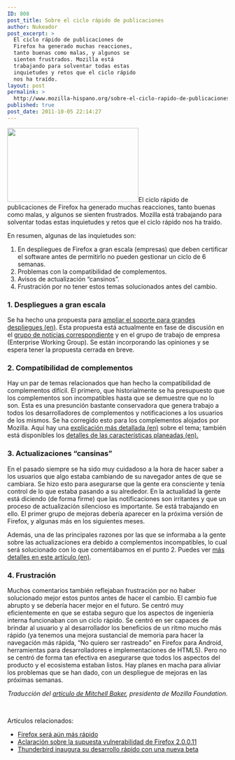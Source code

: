 ```yaml
---
ID: 808
post_title: Sobre el ciclo rápido de publicaciones
author: Nukeador
post_excerpt: >
  El ciclo rápido de publicaciones de
  Firefox ha generado muchas reacciones,
  tanto buenas como malas, y algunos se
  sienten frustrados. Mozilla está
  trabajando para solventar todas estas
  inquietudes y retos que el ciclo rápido
  nos ha traído.
layout: post
permalink: >
  http://www.mozilla-hispano.org/sobre-el-ciclo-rapido-de-publicaciones/
published: true
post_date: 2011-10-05 22:14:27
---
```

<p><a href="http://www.mozilla-hispano.org/wp-content/uploads/mozilla+firefox+5+browser.jpg"><img class="aligncenter size-medium wp-image-5167" title="mozilla+firefox+5+browser" src="http://www.mozilla-hispano.org/wp-content/uploads/mozilla+firefox+5+browser-300x169.jpg" alt="" width="300" height="169" /></a>El ciclo rápido de publicaciones de Firefox ha generado muchas reacciones, tanto buenas como malas, y algunos se sienten frustrados. Mozilla está trabajando para solventar todas estas inquietudes y retos que el ciclo rápido nos ha traído.</p>
<p>En resumen, algunas de las inquietudes son:</p>
<ol>
<li>En despliegues de Firefox a gran escala (empresas) que deben certificar el software antes de permitirlo no pueden gestionar un ciclo de 6 semanas.</li>
<li>Problemas con la compatibilidad de complementos.</li>
<li>Avisos de actualización &#8220;cansinos&#8221;.</li>
<li>Frustración por no tener estos temas solucionados antes del cambio.</li>
</ol>
<h3>1. Despliegues a gran escala</h3>
<p>Se ha hecho una propuesta para <a href="https://wiki.mozilla.org/Enterprise/Firefox/ExtendedSupport%3AProposal">ampliar el soporte para grandes despliegues (en)</a>. Esta propuesta está actualmente en fase de discusión en el <a href="http://www.mozilla.org/about/forums/#dev-planning">grupo de noticias correspondiente</a> y en el grupo de trabajo de empresa (Enterprise Working Group). Se están incorporando las opiniones y se espera tener la propuesta cerrada en breve.</p>
<h3>2. Compatibilidad de complementos</h3>
<p>Hay un par de temas relacionados que han hecho la compatibilidad de complementos difícil. El primero, que historialmente se ha presupuesto que los complementos son incompatibles hasta que se demuestre que no lo son. Esta es una presunción bastante conservadora que genera trabajo a todos los desarrolladores de complementos y notificaciones a los usuarios de los mismos. Se ha corregido esto para los complementos alojados por Mozilla. Aquí hay una <a href="http://blog.fligtar.com/2011/09/26/add-on-compatibility-progress-plans/">explicación más detallada (en)</a> sobre el tema; también está disponibles los <a href="https://wiki.mozilla.org/Features/Add-ons/Add-ons_Default_to_Compatible">detalles de las características planeadas (en).</a></p>
<h3>3. Actualizaciones &#8220;cansinas&#8221;</h3>
<p>En el pasado siempre se ha sido muy cuidadoso a la hora de hacer saber a los usuarios que algo estaba cambiando de su navegador antes de que se cambiara. Se hizo esto para asegurarse que la gente era consciente y tenía control de lo que estaba pasando a su alrededor. En la actualidad la gente está diciendo (de forma firme) que las notificaciones son irritantes y que un proceso de actualización silencioso es importante. Se está trabajando en ello. El primer grupo de mejoras debería aparecer en la próxima versión de Firefox, y algunas más en los siguientes meses.</p>
<p>Además, una de las principales razones por las que se informaba a la gente sobre las actualizaciones era debido a complementos incompatibles, lo cual será solucionado con lo que comentábamos en el punto 2. Puedes ver <a href="http://www.brianbondy.com/blog/id/125/mozilla-firefox-and-silent-updates">más detalles en este artículo (en)</a>.</p>
<h3>4. Frustración</h3>
<p>Muchos comentarios también reflejaban frustración por no haber solucionado mejor estos puntos antes de hacer el cambio. El cambio fue abrupto y se debería hacer mejor en el futuro. Se centró muy eficientemente en que se estaba seguro que los aspectos de ingeniería interna funcionaban con un ciclo rápido. Se centró en ser capaces de brindar al usuario y al desarrollador los beneficios de un ritmo mucho más rápido (ya tenemos una mejora sustancial de memoria para hacer la navegación más rápida, &#8220;No quiero ser rastreado&#8221; en Firefox para Android, herramientas para desarrolladores e implementaciones de HTML5). Pero no se centró de forma tan efectiva en asegurarse que todos los aspectos del producto y el ecosistema estaban listos. Hay planes en macha para aliviar los problemas que se han dado, con un despliegue de mejoras en las próximas semanas.</p>
<p style="text-align: right;"><em>Traducción del <a href="http://blog.lizardwrangler.com/2011/10/03/rapid-release-follow-up/">artículo de Mitchell Baker</a>, presidenta de Mozilla Foundation.</em></p>
<p>&nbsp;</p>
<p>Artículos relacionados:<ul>
<li><a href='http://www.mozilla-hispano.org/firefox-sera-aun-mas-rapido/' rel='bookmark' title='Firefox será aún más rápido'>Firefox será aún más rápido</a></li>
<li><a href='http://www.mozilla-hispano.org/aclaracion-sobre-la-supuesta-vulnerabilidad-de-firefox-20011/' rel='bookmark' title='Aclaración sobre la supuesta vulnerabilidad de Firefox 2.0.0.11'>Aclaración sobre la supuesta vulnerabilidad de Firefox 2.0.0.11</a></li>
<li><a href='http://www.mozilla-hispano.org/thunderbird-inaugura-su-desarrollo-rapido-con-una-nueva-beta/' rel='bookmark' title='Thunderbird inaugura su desarrollo rápido con una nueva beta'>Thunderbird inaugura su desarrollo rápido con una nueva beta</a></li>
</ul></p>